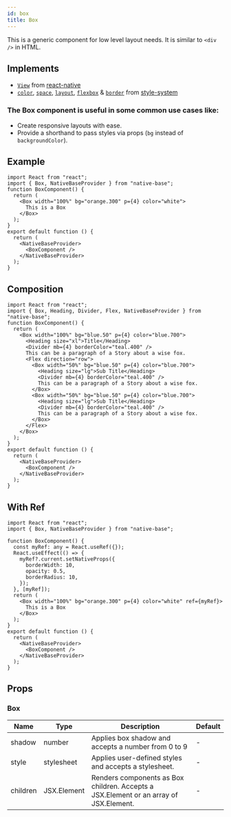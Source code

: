 ```yaml
---
id: box
title: Box
---
```


This is a generic component for low level layout needs. It is similar to `<div />` in HTML.

## Implements

- [`View`](https://reactnative.dev/docs/view) from [react-native](https://reactnative.dev/docs/view)
- [`color`](https://styled-system.com/api/#color), [`space`](https://styled-system.com/api/#space), [`layout`](https://styled-system.com/api/#layout), [`flexbox`](https://styled-system.com/api/#flexbox) & [`border`](https://styled-system.com/api/#border) from [style-system](https://styled-system.com/api/)

### The Box component is useful in some common use cases like:

- Create responsive layouts with ease.
- Provide a shorthand to pass styles via props (`bg` instead of `backgroundColor`).

## Example

```SnackPlayer name=Box%20Example
import React from "react";
import { Box, NativeBaseProvider } from "native-base";
function BoxComponent() {
  return (
    <Box width="100%" bg="orange.300" p={4} color="white">
      This is a Box
    </Box>
  );
}
export default function () {
  return (
    <NativeBaseProvider>
      <BoxComponent />
    </NativeBaseProvider>
  );
}
```

## Composition

```SnackPlayer name=Box%20Composition
import React from "react";
import { Box, Heading, Divider, Flex, NativeBaseProvider } from "native-base";
function BoxComponent() {
  return (
    <Box width="100%" bg="blue.50" p={4} color="blue.700">
      <Heading size="xl">Title</Heading>
      <Divider mb={4} borderColor="teal.400" />
      This can be a paragraph of a Story about a wise fox.
      <Flex direction="row">
        <Box width="50%" bg="blue.50" p={4} color="blue.700">
          <Heading size="lg">Sub Title</Heading>
          <Divider mb={4} borderColor="teal.400" />
          This can be a paragraph of a Story about a wise fox.
        </Box>
        <Box width="50%" bg="blue.50" p={4} color="blue.700">
          <Heading size="lg">Sub Title</Heading>
          <Divider mb={4} borderColor="teal.400" />
          This can be a paragraph of a Story about a wise fox.
        </Box>
      </Flex>
    </Box>
  );
}
export default function () {
  return (
    <NativeBaseProvider>
      <BoxComponent />
    </NativeBaseProvider>
  );
}
```

## With Ref

```SnackPlayer name=Box%20Example(With ref)
import React from "react";
import { Box, NativeBaseProvider } from "native-base";

function BoxComponent() {
  const myRef: any = React.useRef({});
  React.useEffect(() => {
    myRef?.current.setNativeProps({
      borderWidth: 10,
      opacity: 0.5,
      borderRadius: 10,
    });
  }, [myRef]);
  return (
    <Box width="100%" bg="orange.300" p={4} color="white" ref={myRef}>
      This is a Box
    </Box>
  );
}
export default function () {
  return (
    <NativeBaseProvider>
      <BoxComponent />
    </NativeBaseProvider>
  );
}
```

## Props

### Box

| Name     | Type        | Description                                                                           | Default |
| -------- | ----------- | ------------------------------------------------------------------------------------- | ------- |
| shadow   | number      | Applies box shadow and accepts a number from 0 to 9                                   | -       |
| style    | stylesheet  | Applies user-defined styles and accepts a stylesheet.                                 | -       |
| children | JSX.Element | Renders components as Box children. Accepts a JSX.Element or an array of JSX.Element. | -       |
